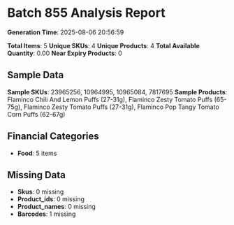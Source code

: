 # Batch 855 Analysis Report

**Generation Time**: 2025-08-06 20:56:59

**Total Items**: 5
**Unique SKUs**: 4
**Unique Products**: 4
**Total Available Quantity**: 0.00
**Near Expiry Products**: 0

## Sample Data
**Sample SKUs**: 23965256, 10964995, 10965084, 7817695
**Sample Products**: Flaminco Chili And Lemon Puffs (27-31g), Flaminco Zesty Tomato Puffs (65-75g), Flaminco Zesty Tomato Puffs (27-31g), Flaminco Pop Tangy Tomato Corn Puffs (62-67g)

## Financial Categories
- **Food**: 5 items

## Missing Data
- **Skus**: 0 missing
- **Product_ids**: 0 missing
- **Product_names**: 0 missing
- **Barcodes**: 1 missing
